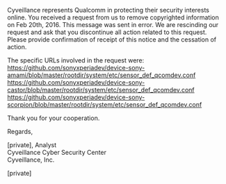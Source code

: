 Cyveillance represents Qualcomm in protecting their security interests online. You received a request from us to remove copyrighted information on Feb 20th, 2016. This message was sent in error. We are rescinding our request and ask that you discontinue all action related to this request. Please provide confirmation of receipt of this notice and the cessation of action.

The specific URLs involved in the request were:  
https://github.com/sonyxperiadev/device-sony-amami/blob/master/rootdir/system/etc/sensor_def_qcomdev.conf  
https://github.com/sonyxperiadev/device-sony-castor/blob/master/rootdir/system/etc/sensor_def_qcomdev.conf  
https://github.com/sonyxperiadev/device-sony-scorpion/blob/master/rootdir/system/etc/sensor_def_qcomdev.conf  

Thank you for your cooperation.

Regards,

[private], Analyst  
Cyveillance Cyber Security Center  
Cyveillance, Inc.

[private]

